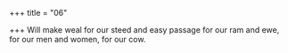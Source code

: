 +++
title = "06"

+++
Will make weal for our steed and easy passage for our ram and ewe, for our men and women, for our cow.